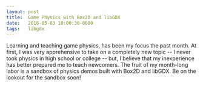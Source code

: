 ```yaml
---
layout: post
title:  Game Physics with Box2D and libGDX
date:   2016-05-03 10:00:30-0600
tags:	libgdx
---
```


Learning and teaching game physics, has been my focus the past month. At first, I was very apprehensive to take on a completely new topic -- I never took physics in high school or college -- but, I believe that my inexperience has better prepared me to teach newcomers. The fruit of my month-long labor is a sandbox of physics demos built with Box2D and libGDX. Be on the lookout for the sandbox soon!